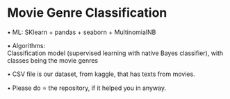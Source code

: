 # Movie Genre Classification

• ML: 
SKlearn + pandas + seaborn + MultinomialNB

• Algorithms:  
Classification model (supervised learning with native Bayes classifier), with classes being the movie genres

• CSV file is our dataset, from kaggle, that has texts from movies.

• Please do ⭐ the repository, if it helped you in anyway.
